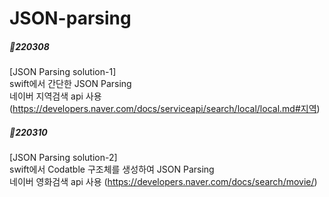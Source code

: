 # JSON-parsing

##### 📝220308
[JSON Parsing solution-1]<br>
swift에서 간단한 JSON Parsing<br>
네이버 지역검색 api 사용 (https://developers.naver.com/docs/serviceapi/search/local/local.md#지역)

##### 📝220310
[JSON Parsing solution-2]<br>
swift에서 Codatble 구조체를 생성하여 JSON Parsing<br>
네이버 영화검색 api 사용 (https://developers.naver.com/docs/search/movie/)


